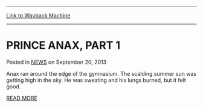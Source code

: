 
---
[Link to Wayback Machine](https://web.archive.org/web/20210430191003/https://magic.wizards.com/en/articles/archive/prince-anax-part-1-2013-09-20)

[_metadata_:description]:- "Anax ran around the edge of the gymnasium. The scalding summer sun was getting high in the sky. He was sweating and his lungs burned, but it felt good. READ MORE"
[_metadata_:generator]:- "Drupal 7 (http://drupal.org)"
[_metadata_:node]:- "46570"
[_metadata_:publish_date]:- "2013-09-20"
[_metadata_:source]:- "div-main-content"
[_metadata_:title]:- "PRINCE ANAX, PART 1"
[_metadata_:wayback_capture_timestamp]:- "2021-04-30 19:10:03"
[_metadata_:wayback_raw_url]:- "https://web.archive.org/web/20210430191003id_/https://magic.wizards.com/en/articles/archive/prince-anax-part-1-2013-09-20"
[_metadata_:wayback_url]:- "https://magic.wizards.com/en/articles/archive/prince-anax-part-1-2013-09-20"
---


PRINCE ANAX, PART 1
===================



 Posted in [NEWS](/en/articles?source=MX_Nav2020)
 on September 20, 2013 










Anax ran around the edge of the gymnasium. The scalding summer sun was getting high in the sky. He was sweating and his lungs burned, but it felt good.


[READ MORE](/content/prince-anax-part-1)


 







